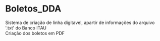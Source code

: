<h1>Boletos_DDA</h1>

<p>Sistema de criação de linha digitavel, apartir de informações do arquivo '.txt' do Banco ITAU <br>
Criação dos boletos em PDF</p>
